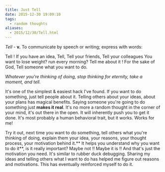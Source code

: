 ```yaml
---
title: Just Tell
date: 2015-12-30 19:09:10
tags:
  - random thoughts
aliases:
  - 2015/12/30/Tell.html
---
```


*Tell* - **v.** To communicate by speech or writing; express with words:

Tell !
If you have an idea, Tell,
Tell your friends, Tell your colleagues
You want to lose weight? run every morning?
Tell me about it !
For the sake of God,
Tell someone what you want to do.

*Whatever you're thinking of doing, stop thinking for eternity, take a moment, and tell.*

It's one of the simplest &amp; easiest hack I've found. If you want to do something, just tell people about it. Telling others about your ideas, about your plans has magical benefits. Saying someone you're going to do something just **makes it real**. It's no more a random thought in the corner of your mind, it's out there in the open. It will inherently push you to get it done. It's most probably a human behavioral trait, but it works. Works for me!

Try it out, next time you want to do something, tell others what you're thinking of doing, explain them your idea, your reasons, your thought process, your motivation behind it.** It helps you understand why you want to do it**, is it really important? Maybe not !! Maybe it is !! And that's just the motivation you need. It's similar to rubber duck debugging. Sharing my ideas and telling others what I want to do has helped me figure out reasons and motivations. This has eventually reinforced myself to do it.

